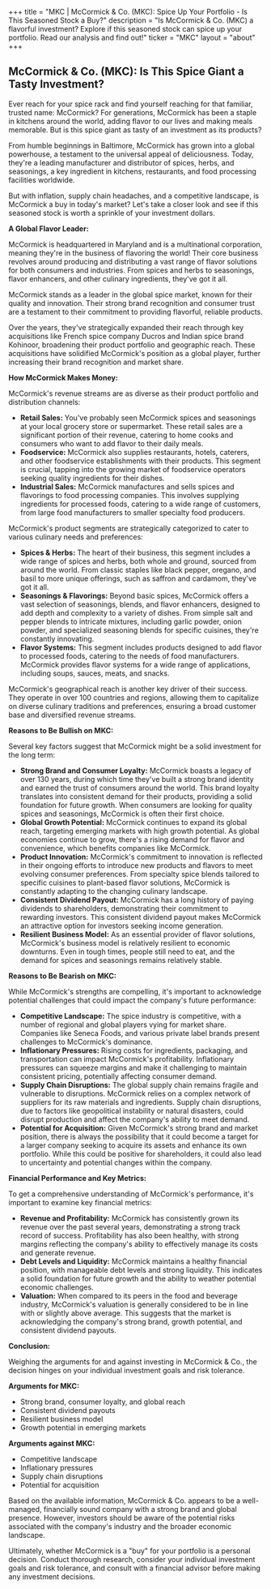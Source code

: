 +++
title = "MKC |  McCormick & Co. (MKC): Spice Up Your Portfolio - Is This Seasoned Stock a Buy?"
description = "Is McCormick & Co. (MKC) a flavorful investment? Explore if this seasoned stock can spice up your portfolio. Read our analysis and find out!"
ticker = "MKC"
layout = "about"
+++

        


## McCormick & Co. (MKC): Is This Spice Giant a Tasty Investment?

Ever reach for your spice rack and find yourself reaching for that familiar, trusted name: McCormick? For generations, McCormick has been a staple in kitchens around the world, adding flavor to our lives and making meals memorable.  But is this spice giant as tasty of an investment as its products?

From humble beginnings in Baltimore, McCormick has grown into a global powerhouse, a testament to the universal appeal of deliciousness.  Today, they're a leading manufacturer and distributor of spices, herbs, and seasonings, a key ingredient in kitchens, restaurants, and food processing facilities worldwide.  

But with inflation, supply chain headaches, and a competitive landscape,  is McCormick a buy in today's market? Let's take a closer look and see if this seasoned stock is worth a sprinkle of your investment dollars.

**A Global Flavor Leader:** 

McCormick is headquartered in Maryland and is a multinational corporation, meaning they're in the business of flavoring the world! Their core business revolves around producing and distributing a vast range of flavor solutions for both consumers and industries.  From spices and herbs to seasonings, flavor enhancers, and other culinary ingredients, they've got it all.

McCormick stands as a leader in the global spice market, known for their quality and innovation.  Their strong brand recognition and consumer trust are a testament to their commitment to providing flavorful, reliable products.  

Over the years, they've strategically expanded their reach through key acquisitions like French spice company Ducros and Indian spice brand Kohinoor, broadening their product portfolio and geographic reach. These acquisitions have solidified McCormick's position as a global player, further increasing their brand recognition and market share.

**How McCormick Makes Money:**

McCormick's revenue streams are as diverse as their product portfolio and distribution channels:

* **Retail Sales:**  You've probably seen McCormick spices and seasonings at your local grocery store or supermarket. These retail sales are a significant portion of their revenue, catering to home cooks and consumers who want to add flavor to their daily meals.
* **Foodservice:**  McCormick also supplies restaurants, hotels, caterers, and other foodservice establishments with their products. This segment is crucial, tapping into the growing market of foodservice operators seeking quality ingredients for their dishes.
* **Industrial Sales:**  McCormick manufactures and sells spices and flavorings to food processing companies.  This involves supplying ingredients for processed foods, catering to a wide range of customers, from large food manufacturers to smaller specialty food producers.

McCormick's product segments are strategically categorized to cater to various culinary needs and preferences:

* **Spices & Herbs:**  The heart of their business, this segment includes a wide range of spices and herbs, both whole and ground, sourced from around the world.  From classic staples like black pepper, oregano, and basil to more unique offerings, such as saffron and cardamom, they've got it all.
* **Seasonings & Flavorings:**  Beyond basic spices, McCormick offers a vast selection of seasonings, blends, and flavor enhancers, designed to add depth and complexity to a variety of dishes. From simple salt and pepper blends to intricate mixtures, including garlic powder, onion powder, and specialized seasoning blends for specific cuisines, they're constantly innovating.
* **Flavor Systems:**  This segment includes products designed to add flavor to processed foods, catering to the needs of food manufacturers. McCormick provides flavor systems for a wide range of applications, including soups, sauces, meats, and snacks.

McCormick's geographical reach is another key driver of their success. They operate in over 100 countries and regions, allowing them to capitalize on diverse culinary traditions and preferences, ensuring a broad customer base and diversified revenue streams.

**Reasons to Be Bullish on MKC:**

Several key factors suggest that McCormick might be a solid investment for the long term:

* **Strong Brand and Consumer Loyalty:**  McCormick boasts a legacy of over 130 years, during which time they've built a strong brand identity and earned the trust of consumers around the world. This brand loyalty translates into consistent demand for their products, providing a solid foundation for future growth.  When consumers are looking for quality spices and seasonings, McCormick is often their first choice.  
* **Global Growth Potential:**  McCormick continues to expand its global reach, targeting emerging markets with high growth potential.  As global economies continue to grow, there's a rising demand for flavor and convenience, which benefits companies like McCormick. 
* **Product Innovation:** McCormick's commitment to innovation is reflected in their ongoing efforts to introduce new products and flavors to meet evolving consumer preferences.  From specialty spice blends tailored to specific cuisines to plant-based flavor solutions, McCormick is constantly adapting to the changing culinary landscape. 
* **Consistent Dividend Payout:**  McCormick has a long history of paying dividends to shareholders, demonstrating their commitment to rewarding investors.  This consistent dividend payout makes McCormick an attractive option for investors seeking income generation. 
* **Resilient Business Model:**  As an essential provider of flavor solutions, McCormick's business model is relatively resilient to economic downturns.  Even in tough times, people still need to eat, and the demand for spices and seasonings remains relatively stable.

**Reasons to Be Bearish on MKC:**

While McCormick's strengths are compelling, it's important to acknowledge potential challenges that could impact the company's future performance:

* **Competitive Landscape:**  The spice industry is competitive, with a number of regional and global players vying for market share.  Companies like  Seneca Foods,  and various private label brands present challenges to McCormick's dominance.  
* **Inflationary Pressures:**  Rising costs for ingredients, packaging, and transportation can impact McCormick's profitability.  Inflationary pressures can squeeze margins and make it challenging to maintain consistent pricing, potentially affecting consumer demand. 
* **Supply Chain Disruptions:**  The global supply chain remains fragile and vulnerable to disruptions.  McCormick relies on a complex network of suppliers for its raw materials and ingredients.  Supply chain disruptions, due to factors like geopolitical instability or natural disasters, could disrupt production and affect the company's ability to meet demand. 
* **Potential for Acquisition:**  Given McCormick's strong brand and market position, there is always the possibility that it could become a target for a larger company seeking to acquire its assets and enhance its own portfolio.  While this could be positive for shareholders, it could also lead to uncertainty and potential changes within the company.

**Financial Performance and Key Metrics:**

To get a comprehensive understanding of McCormick's performance, it's important to examine key financial metrics:

* **Revenue and Profitability:**  McCormick has consistently grown its revenue over the past several years, demonstrating a strong track record of success.  Profitability has also been healthy, with strong margins reflecting the company's ability to effectively manage its costs and generate revenue.  
* **Debt Levels and Liquidity:**  McCormick maintains a healthy financial position, with manageable debt levels and strong liquidity.  This indicates a solid foundation for future growth and the ability to weather potential economic challenges. 
* **Valuation:**  When compared to its peers in the food and beverage industry, McCormick's valuation is generally considered to be in line with or slightly above average. This suggests that the market is acknowledging the company's strong brand, growth potential, and consistent dividend payouts.

**Conclusion:**

Weighing the arguments for and against investing in McCormick & Co., the decision hinges on your individual investment goals and risk tolerance.  

**Arguments for MKC:**

* Strong brand, consumer loyalty, and global reach
* Consistent dividend payouts
* Resilient business model
* Growth potential in emerging markets

**Arguments against MKC:**

* Competitive landscape
* Inflationary pressures
* Supply chain disruptions
* Potential for acquisition

Based on the available information, McCormick & Co. appears to be a well-managed, financially sound company with a strong brand and global presence.  However, investors should be aware of the potential risks associated with the company's industry and the broader economic landscape.

Ultimately, whether McCormick is a "buy" for your portfolio is a personal decision.  Conduct thorough research, consider your individual investment goals and risk tolerance, and consult with a financial advisor before making any investment decisions. 

        